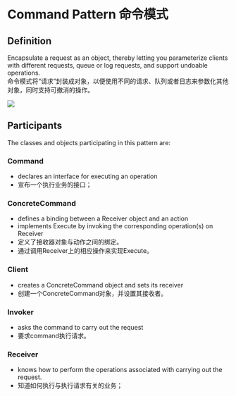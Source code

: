 
# Command Pattern 命令模式
## Definition
Encapsulate a request as an object, thereby letting you parameterize clients with different requests, queue or log requests, and support undoable operations.
<br>命令模式将“请求”封装成对象，以便使用不同的请求、队列或者日志来参数化其他对象，同时支持可撤消的操作。

![](https://github.com/QianMo/Unity-Design-Pattern/blob/master/UML_Picture/command.gif) 

## Participants
The classes and objects participating in this pattern are:

### Command
* declares an interface for executing an operation
* 宣布一个执行业务的接口；

### ConcreteCommand
* defines a binding between a Receiver object and an action
* implements Execute by invoking the corresponding operation(s) on Receiver
* 定义了接收器对象与动作之间的绑定。
* 通过调用Receiver上的相应操作来实现Execute。

### Client 
* creates a ConcreteCommand object and sets its receiver
* 创建一个ConcreteCommand对象，并设置其接收者。
### Invoker
* asks the command to carry out the request
* 要求command执行请求。

### Receiver
* knows how to perform the operations associated with carrying out the request.
* 知道如何执行与执行请求有关的业务；



